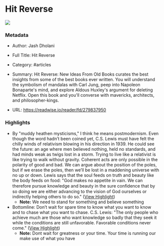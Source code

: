 # Hit Reverse

![](https://m.media-amazon.com/images/I/51t8DJkmhFL.jpg)

### Metadata

- Author: Jash Dholani
- Full Title: Hit Reverse
- Category: #articles

- Summary: Hit Reverse: New Ideas From Old Books curates the best insights from some of the best books ever written. You will understand the symbolism of mandalas with Carl Jung, peep into Napoleon Bonaparte's mind, and explore Aldous Huxley's argument for deleting Netflix. Open this book and you'll converse with mavericks, architects, and philosopher-kings. 

- URL: https://readwise.io/reader/fd/279837950

### Highlights

- By "muddy heathen mysticisms," I think he means postmodernism. Even though the word hadn’t been coined yet, C.S. Lewis must have felt the chilly winds of relativism blowing in his direction in 1939. He could see the future: an age where men believed nothing, held no standards, and had minds weak as twigs lost in a storm. Trying to live like a relativist is like trying to walk without gravity. Coherent acts are only possible in the polarity of good and bad. We can argue about the position of the poles, but if we erase the poles, then we’ll be lost in a maddening universe with no up or down.
  Lewis says that the soul feeds on truth and beauty like the body feeds on food: "God makes no appetite in vain. We can therefore pursue knowledge and beauty in the sure conﬁdence that by so doing we are either advancing to the vision of God ourselves or indirectly helping others to do so." ([View Highlight](https://read.readwise.io/read/01jp8ggtyx6x2rb45dgk16pa7q))
    - **Note:** We need to stand for something and believe something
- Bottomline: Don’t wait for spare time to know what you want to know and to chase what you want to chase. C.S. Lewis: "The only people who achieve much are those who want knowledge so badly that they seek it while the conditions are still unfavorable. Favorable conditions never come." ([View Highlight](https://read.readwise.io/read/01jp8gh75bn8jxb43s95kyermv))
    - **Note:** Dont wait for greatness or your time. Your time is running our make use of what you have
